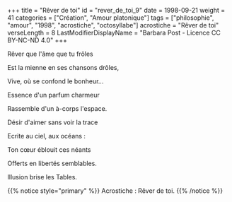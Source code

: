+++
title = "Rêver de toi"
id = "rever_de_toi_9"
date = 1998-09-21
weight = 41
categories = ["Création", "Amour platonique"]
tags = ["philosophie", "amour", "1998", "acrostiche", "octosyllabe"]
acrostiche = "Rêver de toi"
verseLength = 8
LastModifierDisplayName = "Barbara Post - Licence CC BY-NC-ND 4.0"
+++

Rêver que l'âme que tu frôles

Est la mienne en ses chansons drôles,

Vive, où se confond le bonheur...

Essence d'un parfum charmeur

Rassemble d'un à-corps l'espace.

Désir d'aimer sans voir la trace

Ecrite au ciel, aux océans :

Ton cœur éblouit ces néants

Offerts en libertés semblables.

Illusion brise les Tables.

{{% notice style="primary" %}}
Acrostiche : Rêver de toi.
{{% /notice %}}
